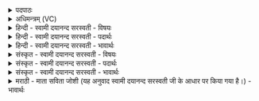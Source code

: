<details><summary>पदपाठः</summary>

स्रुचः॑। च॒। मे॒। च॒म॒साः। च॒। मे॒। वा॒य॒व्या᳖नि। च॒। मे॒। द्रो॒ण॒क॒ल॒श इति॑ द्रोणऽकल॒शः। च॒। मे॒। ग्रावा॑णः। च॒। मे॒। अ॒धि॒षव॑णे। अ॒धि॒सव॑ने॒ इत्य॑धि॒ऽसव॑ने। च॒। मे॒। पू॒त॒भृदिति॑ पूत॒ऽभृत्। च॒। मे॒। आ॒ध॒व॒नीय॒ इत्या॑ऽधव॒नीयः॑। च॒। मे॒। वेदिः॑। च॒। मे॒। ब॒र्हिः। च॒। मे॒। अ॒व॒भृ॒थ इत्य॑वऽभृ॒थः। च॒। मे॒। स्व॒गा॒का॒र इति॑ स्वगाऽका॒रः च॒। मे॒। य॒ज्ञेन॑। क॒ल्प॒न्ता॒म्। २१।
</details>

<details><summary>अधिमन्त्रम् (VC)</summary>

- यज्ञाङ्गवानात्मा देवताः
- देवा ऋषयः
- विराड्धृतिः
- ऋषभः
</details>

<details><summary>हिन्दी - स्वामी दयानन्द सरस्वती - विषयः</summary>

फिर उसी विषय को अगले मन्त्र में कहा है ॥
</details>

<details><summary>हिन्दी - स्वामी दयानन्द सरस्वती - पदार्थः</summary>

पदार्थान्वयभाषाः -  (मे) मेरे (स्रुचः) स्रुवा आदि (च) और उनकी शुद्धि (मे) मेरे (चमसाः) यज्ञ वा पाक बनाने के पात्र (च) और उनके पदार्थ (मे) मेरे (वायव्यानि) पवनों में अच्छे पदार्थ (च) और पवनों की शुद्धि करनेवाले काम (मे) मेरा (द्रोणकलशः) यज्ञ की क्रिया का कलश (च) और विशेष परिमाण (मे) मेरे (ग्रावाणः) शिलबट्टा आदि पत्थर (च) और उखली-मूसल (मे) मेरे (अधिवषणे) सोमवल्ली आदि ओषधि जिनसे कूटी पीसी जावे, वे साधन (च) और कूटना-पीसना (मे) मेरा (पूतभृत्) पवित्रता जिससे मिलती हो, वह सूप आदि (च) और बुहारी आदि (मे) मेरा (आधवनीयः) अच्छे प्रकार धोने आदि का पात्र (च) और नलिका आदि यन्त्र अर्थात् जिस नली नरकुल की चोगी आदि से तारागणों को देखते हैं, वह (मे) मेरी (वेदिः) होम करने की वेदि (च) और चौकाना आदि (मे) मेरा (बर्हिः) समीप में वृद्धि देनेवाला वा कुशसमूह (च) और जो यज्ञसमय के योग्य पदार्थ (मे) मेरा (अवभृथः) यज्ञसमाप्ति समय का स्नान (च) और चन्दन आदि का अनुलेपन करना तथा (मे) मेरा (स्वगाकारः) जिससे अपने पदार्थों को प्राप्त होते हैं, उस कर्म को जो करे वह (च) और पदार्थ को पवित्र करना ये सब (यज्ञेन) होम करने की क्रिया से (कल्पन्ताम्) समर्थ हों ॥२१ ॥
</details>

<details><summary>हिन्दी - स्वामी दयानन्द सरस्वती - भावार्थः</summary>

भावार्थभाषाः -  वे ही मनुष्य यज्ञ करने को समर्थ होते हैं, जो साधन उपसाधनरूप यज्ञ के सिद्ध करने की सामग्री को पूरी करते हैं ॥२१ ॥
</details>

<details><summary>संस्कृत - स्वामी दयानन्द सरस्वती - विषयः</summary>

पुनस्तमेव विषयमाह ॥
</details>

<details><summary>संस्कृत - स्वामी दयानन्द सरस्वती - पदार्थः</summary>

पदार्थान्वयभाषाः -  मे स्रुचश्च मे चमसाश्च मे वायव्यानि च मे द्रोणकलश्च मे ग्रावाणश्च मेऽधिषवणे च मे पूतभृच्च म आधवनीयश्च मे वेदिश्च मे बर्हिश्च मेऽवभृथश्च मे स्वगाकारश्च यज्ञेन कल्पन्ताम् ॥२१ ॥
</details>

<details><summary>संस्कृत - स्वामी दयानन्द सरस्वती - भावार्थः</summary>

भावार्थभाषाः -  त एव मनुष्या यज्ञं कर्त्तुं शक्नुवन्ति, ये साधनोपसाधनसामग्रीरलंकुर्वन्ति ॥२१ ॥
</details>

<details><summary>मराठी - माता सविता जोशी (यह अनुवाद स्वामी दयानन्द सरस्वती जी के आधार पर किया गया है।) - भावार्थः</summary>

भावार्थभाषाः -  जी माणसे साधन उपसाधनरूपी यज्ञ सिद्ध करण्याची सामुग्री बाळगतात तीच माणसे यज्ञ करण्यास समर्थ ठरतात.
</details>